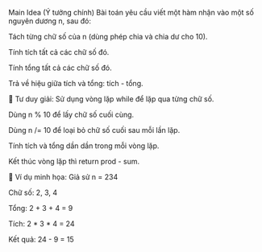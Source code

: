 Main Idea (Ý tưởng chính)
Bài toán yêu cầu viết một hàm nhận vào một số nguyên dương n, sau đó:

Tách từng chữ số của n (dùng phép chia và chia dư cho 10).

Tính tích tất cả các chữ số đó.

Tính tổng tất cả các chữ số đó.

Trả về hiệu giữa tích và tổng: tích - tổng.

🧠 Tư duy giải:
Sử dụng vòng lặp while để lặp qua từng chữ số.

Dùng n % 10 để lấy chữ số cuối cùng.

Dùng n /= 10 để loại bỏ chữ số cuối sau mỗi lần lặp.

Tính tích và tổng dần dần trong mỗi vòng lặp.

Kết thúc vòng lặp thì return prod - sum.

🧾 Ví dụ minh họa:
Giả sử n = 234

Chữ số: 2, 3, 4

Tổng: 2 + 3 + 4 = 9

Tích: 2 * 3 * 4 = 24

Kết quả: 24 - 9 = 15
